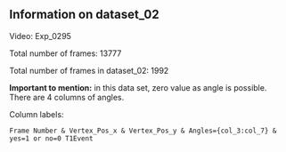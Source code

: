 ## Information on dataset_02

Video: Exp_0295 

Total number of frames: 13777 

Total number of frames in dataset_02: 1992

**Important to mention:** in this data set, zero value as angle is possible. There are 4 columns of angles. 
  
Column labels:

    Frame Number & Vertex_Pos_x & Vertex_Pos_y & Angles={col_3:col_7} & yes=1 or no=0 T1Event
